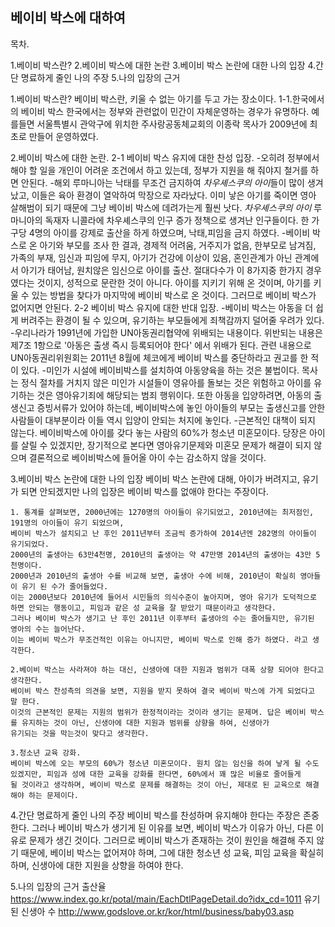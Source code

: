 ## 베이비 박스에 대하여

목차.

1.베이비 박스란?
2.베이비 박스에 대한 논란
3.베이비 박스 논란에 대한 나의 입장
4.간단 명료하게 줄인 나의 주장
5.나의 입장의 근거


1.베이비 박스란?
  베이비 박스란, 키울 수 없는 아기를 두고 가는 장소이다.
1-1.한국에서의 베이비 박스
  한국에서는 정부와 관련없이 민간이 자체운영하는 경우가 유명하다. 예를들면 서울특별시 관악구에 위치한 주사랑공동체교회의 이종락 목사가 2009년에 최초로 만들어 운영하였다.

2.베이비 박스에 대한 논란.
  2-1 베이비 박스 유지에 대한 찬성 입장.
    -오히려 정부에서 해야 할 일을 개인이 어려운 조건에서 하고 있는데, 정부가 지원을 해 줘야지 철거를 하면 안된다.
    -해외 루마니아는 낙태를 무조건 금지하여 *차우셰스쿠의 아이*들이 많이 생겨났고, 이들은 육아 환경이 열악하여 막장으로 자라났다. 이미 낳은 아기를 죽이면 영아 살해범이 되기
     때문에 그냥 베이비 박스에 데려가는게 훨씬 낫다.
     *차우셰스쿠의 아이* 루마니아의 독재자 니콜라에 차우셰스쿠의 인구 증가 정책으로 생겨난 인구들이다. 한 가구당 4명의 아이를 강제로 출산을 하게 하였으며, 낙태,피임을 금지 하였다.
    -베이비 박스로 온 아기와 부모를 조사 한 결과, 경제적 어려움, 거주지가 없음, 한부모로 남겨짐, 가족의 부재, 임신과 피임에 무지, 아기가 건강에 이상이 있음, 혼인관계가 아닌
     관계에서 아기가 태어남, 원치않은 임신으로 아이를 출산. 절대다수가 이 8가지중 한가지 경우였다는 것이지, 성적으로 문란한 것이 아니다. 아이를 지키기 위해 온 것이며,
     아기를 키울 수 있는 방법을 찾다가 마지막에 베이비 박스로 온 것이다. 그러므로 베이비 박스가 없어지면 안된다.
  2-2 베이비 박스 유지에 대한 반대 입장.
     -베이비 박스는 아동을 더 쉽게 버려주는 환경이 될 수 있으며, 유기하는 부모들에게 죄책감까지 덜어줄 우려가 있다.
     -우리나라가 1991년에 가입한  UN아동권리협약에 위배되는 내용이다.
      위반되는 내용은 제7조 1항으로 '아동은 출생 즉시 등록되어야 한다' 에서 위배가 된다. 관련 내용으로 UN아동권리위원회는  2011년 8월에 체코에게 베이비 박스를 중단하라고 권고를 한
      적이 있다.
     -미인가 시설에 베이비박스를 설치하여 아동양육을 하는 것은 불법이다.
      목사는 정식 절차를 거치지 않은 미인가 시설들이 영유아를 돌보는 것은 위험하고 아이를 유기하는 것은 영아유기죄에 해당되는 범죄 행위이다.
      또한 아동을 입양하려면, 아동의 출생신고 증빙서류가 있어야 하는데, 베이비박스에 놓인 아이들의 부모는 출생신고를 안한 사람들이 대부분이라
      이들 역시 입양이 안되는 처지에 놓인다.
     -근본적인 대책이 되지 않는다. 베이비박스에 아이를 갖다 놓는 사람의 60%가 청소년 미혼모이다. 당장은 아이를 살릴 수 있겠지만, 장기적으로 본다면
      영아유기문제와 미혼모 문제가 해결이 되지 않으며 결론적으로 베이비박스에 들어올 아이 수는 감소하지 않을 것이다.
      
3.베이비 박스 논란에 대한 나의 입장
    베이비 박스 논란에 대해, 아이가 버려지고, 유기가 되면 안되겠지만 나의 입장은 베이비 박스를 없애야 한다는 주장이다.
    
    1. 통계를 살펴보면, 2000년에는 1270명의 아이들이 유기되었고, 2010년에는 최저점인, 191명의 아이들이 유기 되었으며,
    베이비 박스가 설치되고 난 후인 2011년부터 조금씩 증가하여 2014년엔 282명의 아이들이 유기되었다.
    2000년의 출생아는 63만4천명, 2010년의 출생아는 약 47만명 2014년의 출생아는 43만 5천명이다.
    2000년과 2010년의 출생아 수를 비교해 보면, 출생아 수에 비해, 2010년이 확실히 영아들이 유기 된 수가 줄어들었다.
    이는 2000년보다 2010년에 들어서 시민들의 의식수준이 높아지며, 영아 유기가 도덕적으로 하면 안되는 행동이고, 피임과 같은 성 교육을 잘 받았기 때문이라고 생각한다.
    그러나 베이비 박스가 생기고 난 후인 2011년 이후부터 출생아의 수는 줄어들지만, 유기된 영아의 수는 늘어난다.
    이는 베이비 박스가 무조건적인 이유는 아니지만, 베이비 박스로 인해 증가 하였다. 라고 생각한다.
    
    2.베이비 박스는 사라져야 하는 대신, 신생아에 대한 지원과 범위가 대폭 상향 되어야 한다고 생각한다.
    베이비 박스 찬성측의 의견을 보면, 지원을 받지 못하여 결국 베이비 박스에 가게 되었다고 말 한다.
    이것의 근본적인 문제는 지원의 범위가 한정적이라는 것이라 생기는 문제며. 답은 베이비 박스를 유지하는 것이 아닌, 신생아에 대한 지원과 범위를 상향을 하여, 신생아가
    유기되는 것을 막는것이 맞다고 생각한다.
    
    3.청소년 교육 강화.
    베이비 박스에 오는 부모의 60%가 청소년 미혼모이다. 원치 않는 임신을 하여 낳게 될 수도 있겠지만, 피임과 성에 대한 교육을 강화를 한다면, 60%에서 꽤 많은 비율로 줄어들게
    될 것이라고 생각하며, 베이비 박스로 문제를 해결하는 것이 아닌, 제대로 된 교육으로 해결해야 하는 문제이다.
    
4.간단 명료하게 줄인 나의 주장
    베이비 박스를 찬성하며 유지해야 한다는 주장은 존중한다. 그러나 베이비 박스가 생기게 된 이유를 보면, 베이비 박스가 이유가 아닌, 다른 이유로 문제가 생긴 것이다.
    그러므로 베이비 박스가 존재하는 것이 원인을 해결해 주지 않기 때문에, 베이비 박스는 없어져야 하며,
    그에 대한 청소년 성 교육, 피임 교육을 확실히 하며, 신생아에 대한 지원을 상향을 하여야 한다.
    
5.나의 입장의 근거
    출산율 https://www.index.go.kr/potal/main/EachDtlPageDetail.do?idx_cd=1011
    유기된 신생아 수 http://www.godslove.or.kr/kor/html/business/baby03.asp
    
    
      

